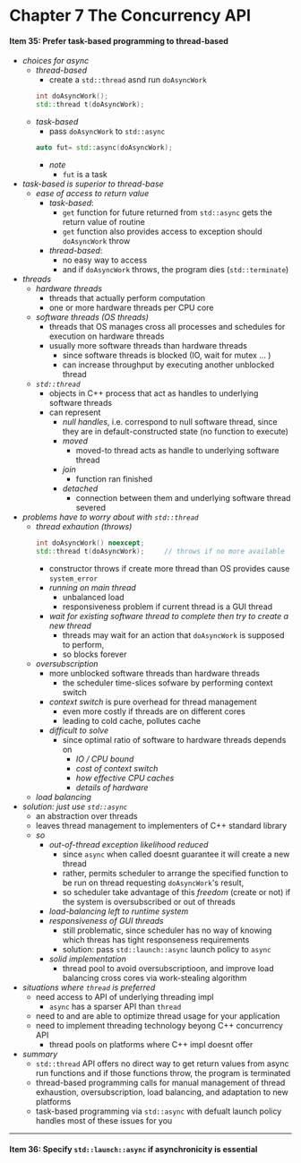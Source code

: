 
# Chapter 7 The Concurrency API


#### Item 35: Prefer task-based programming to thread-based 


+ _choices for async_
    + _thread-based_
        + create a `std::thread` asnd run `doAsyncWork`
        ```cpp
        int doAsyncWork();
        std::thread t(doAsyncWork);
        ```
    + _task-based_
        + pass `doAsyncWork` to `std::async` 
        ```cpp 
        auto fut= std::async(doAsyncWork);
        ```
        + _note_
            + `fut` is a task
+ _task-based is superior to thread-base_
    + _ease of access to return value_ 
        + _task-based_: 
            + `get` function for future returned from `std::async` gets the return value of routine
            + `get` function also provides access to exception should `doAsyncWork` throw
        + _thread-based_: 
            + no easy way to access
            + and if `doAsyncWork` throws, the program dies (`std::terminate`)
+ _threads_
    + _hardware threads_
        + threads that actually perform computation 
        + one or more hardware threads per CPU core 
    + _software threads (OS threads)_
        + threads that OS manages cross all processes and schedules for execution on hardware threads
        + usually more software threads than hardware threads
            + since software threads is blocked (IO, wait for mutex ... )
            + can increase throughput by executing another unblocked thread 
    + _`std::thread`_
        + objects in C++ process that act as handles to underlying software threads 
        + can represent 
            + _null handles_, i.e. correspond to null software thread, since they are in default-constructed state (no function to execute)
            + _moved_
                + moved-to thread acts as handle to underlying software thread
            + _join_
                + function ran finished 
            + _detached_
                + connection between them and underlying software thread severed
+ _problems have to worry about with `std::thread`_   
    + _thread exhaution (throws)_ 
        ```cpp 
        int doAsyncWork() noexcept;
        std::thread t(doAsyncWork);     // throws if no more available
        ``` 
        + constructor throws if create more thread than OS provides cause `system_error`
        + _running on main thread_
            + unbalanced load 
            + responsiveness problem if current thread is a GUI thread
        + _wait for existing software thread to complete then try to create a new thread_
            + threads may wait for an action that `doAsyncWork` is supposed to perform, 
            + so blocks forever
    + _oversubscription_ 
        + more unblocked software threads than hardware threads
            + the scheduler time-slices sofware by performing context switch
        + _context switch_ is pure overhead for thread management
            + even more costly if threads are on different cores
            + leading to cold cache, pollutes cache 
        + _difficult to solve_
            + since optimal ratio of software to hardware threads depends on 
                + _IO / CPU bound_ 
                + _cost of context switch_ 
                + _how effective CPU caches_
                + _details of hardware_
    + _load balancing_
+ _solution: just use `std::async`_ 
    + an abstraction over threads
    + leaves thread management to implementers of C++ standard library
    + _so_ 
        + _out-of-thread exception likelihood reduced_  
            + since `async` when called doesnt guarantee it will create a new thread
            + rather, permits scheduler to arrange the specified function  to be run on thread requesting `doAsyncWork`'s result, 
            + so scheduler take advantage of this _freedom_ (create or not) if the system is oversubscribed or out of threads
        + _load-balancing left to runtime system_
        + _responsiveness of GUI threads_
            + still problematic, since scheduler has no way of knowing which threas has tight responseness requirements 
            + solution: pass `std::launch::async` launch policy to `async`
        + _solid implementation_ 
            + thread pool to avoid oversubscriptioon, and improve load balancing cross cores via work-stealing algorithm
+ _situations where `thread` is preferred_ 
    + need access to API of underlying threading impl   
        + `async` has a sparser API than `thread`
    + need to and are able to optimize thread usage for your application 
    + need to implement threading technology beyong C++ concurrency API 
        + thread pools on platforms where C++ impl doesnt offer
+ _summary_ 
    + `std::thread` API offers no direct way to get return values from async run functions and if those functions throw, the program is terminated 
    + thread-based programming calls for manual management of thread exhaustion, oversubscription, load balancing, and adaptation to new platforms 
    + task-based programming via `std::async` with defualt launch policy handles most of these issues for you


--- 

#### Item 36: Specify `std::launch::async` if asynchronicity is essential 
